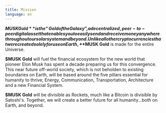 ```yaml
---
title: Mission
language: en
---
```

**$MUSK Gold** is the “Gold of the Galaxy”, a decentralized, peer-to-peer digital asset that enables you to easily send and receive money anywhere throughout our solar system and beyond. Unlike all other cryptocurrencies that were created solely for use on Earth, **$MUSK Gold** is made for the entire Universe.

**$MUSK Gold** will fuel the financial ecosystem for the new world that pioneer Elon Musk has spent a decade preparing us for this convergence. This near future off-world society, which is not beholden to existing boundaries on Earth, will be based around the five pillars essential for humanity to thrive; Energy, Communication, Transportation, Architecture and a new Financial System.

**$MUSK Gold** will be divisible as Rockets, much like a Bitcoin is divisible by Satoshi's. Together, we will create a better future for all humanity...both on Earth, and beyond.